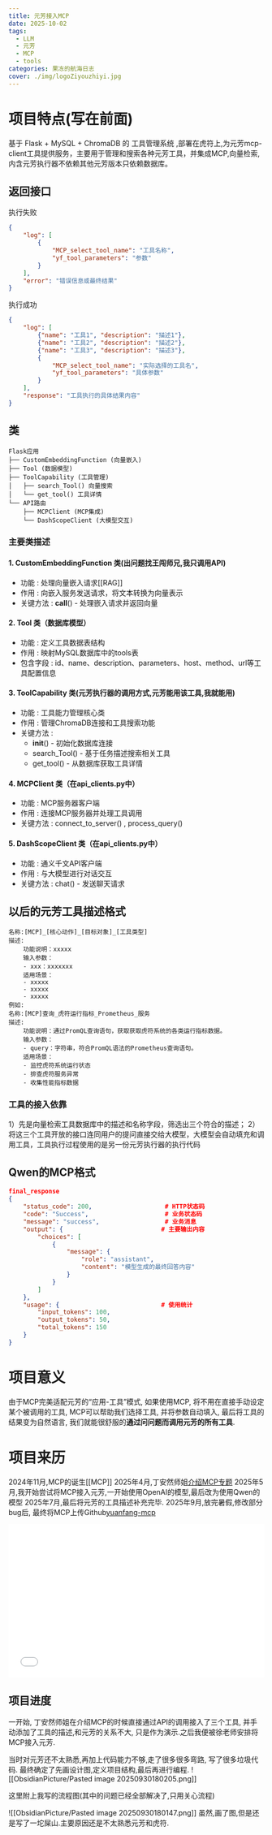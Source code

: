 ```yaml
---
title: 元芳接入MCP
date: 2025-10-02
tags:
  - LLM
  - 元芳
  - MCP
  - tools
categories: 果冻的航海日志
cover: ./img/logoZiyouzhiyi.jpg
---
```

# 项目特点(写在前面)
基于 Flask + MySQL + ChromaDB 的 工具管理系统 ,部署在虎符上,为元芳mcp-client工具提供服务，主要用于管理和搜索各种元芳工具，并集成MCP,向量检索,内含元芳执行器不依赖其他元芳版本只依赖数据库。
## 返回接口
执行失败
```JSON
{
    "log": [
        {
            "MCP_select_tool_name": "工具名称",
            "yf_tool_parameters": "参数"
        }
    ],
    "error": "错误信息或最终结果"
}
```
执行成功
```JSON
{
    "log": [
        {"name": "工具1", "description": "描述1"},
        {"name": "工具2", "description": "描述2"},
        {"name": "工具3", "description": "描述3"},
        {
	        "MCP_select_tool_name": "实际选择的工具名", 
	        "yf_tool_parameters": "具体参数"
	    }
    ],
    "response": "工具执行的具体结果内容"
}
```

## 类
```
Flask应用
├── CustomEmbeddingFunction (向量嵌入)
├── Tool (数据模型)
├── ToolCapability (工具管理)
│   ├── search_Tool() 向量搜索
│   └── get_tool() 工具详情
└── API路由
    ├── MCPClient (MCP集成)
    └── DashScopeClient (大模型交互)
```
### 主要类描述
#### 1. CustomEmbeddingFunction 类(出问题找王闯师兄,我只调用API)
- 功能 : 处理向量嵌入请求[[RAG]]
- 作用 : 向嵌入服务发送请求，将文本转换为向量表示
- 关键方法 : __call__() - 处理嵌入请求并返回向量
#### 2. Tool 类（数据库模型）
- 功能 : 定义工具数据表结构
- 作用 : 映射MySQL数据库中的tools表
- 包含字段 : id、name、description、parameters、host、method、url等工具配置信息
#### 3. ToolCapability 类(元芳执行器的调用方式,元芳能用该工具,我就能用)
- 功能 : 工具能力管理核心类
- 作用 : 管理ChromaDB连接和工具搜索功能
- 关键方法 :
  - __init__() - 初始化数据库连接
  - search_Tool() - 基于任务描述搜索相关工具
  - get_tool() - 从数据库获取工具详情
#### 4. MCPClient 类（在api_clients.py中）
- 功能 : MCP服务器客户端
- 作用 : 连接MCP服务器并处理工具调用
- 关键方法 : connect_to_server() , process_query()
#### 5. DashScopeClient 类（在api_clients.py中）
- 功能 : 通义千文API客户端
- 作用 : 与大模型进行对话交互
- 关键方法 : chat() - 发送聊天请求

## 以后的元芳工具描述格式
```
名称:[MCP]_[核心动作]_[目标对象]_[工具类型]
描述:
	功能说明：xxxxx
	输入参数：
	- xxx：xxxxxxx
	适用场景：
	- xxxxx
	- xxxxx
	- xxxxx
例如:
名称:[MCP]查询_虎符运行指标_Prometheus_服务
描述:
	功能说明：通过PromQL查询语句，获取获取虎符系统的各类运行指标数据。
	输入参数：
	- query：字符串，符合PromQL语法的Prometheus查询语句。
	适用场景：
	- 监控虎符系统运行状态
	- 排查虎符服务异常
	- 收集性能指标数据
```

### 工具的接入依靠
1）先是向量检索工具数据库中的描述和名称字段，筛选出三个符合的描述；
2）将这三个工具开放的接口连同用户的提问直接交给大模型，大模型会自动填充和调用工具，工具执行过程使用的是另一份元芳执行器的执行代码

## Qwen的MCP格式
```JSON
final_response
{
    "status_code": 200,                    # HTTP状态码
    "code": "Success",                     # 业务状态码
    "message": "success",                  # 业务消息
    "output": {                           # 主要输出内容
        "choices": [
            {
                "message": {
                    "role": "assistant",
                    "content": "模型生成的最终回答内容"
                }
            }
        ]
    },
    "usage": {                            # 使用统计
        "input_tokens": 100,
        "output_tokens": 50,
        "total_tokens": 150
    }
}

```

# 项目意义

由于MCP完美适配元芳的“应用-工具”模式, 如果使用MCP, 将不用在直接手动设定某个被调用的工具, MCP可以帮助我们选择工具, 并将参数自动填入, 最后将工具的结果变为自然语言, 我们就能很舒服的**通过问问题而调用元芳的所有工具**.

# 项目来历

2024年11月,MCP的诞生[[MCP]]
2025年4月,丁安然师姐[介绍MCP专题](https://www.bilibili.com/video/BV1Y1duYbEHo/?spm_id_from=333.1387.top_right_bar_window_custom_collection.content.click&vd_source=9465b0c882cf84738c83178da9a76207)
2025年5月,我开始尝试将MCP接入元芳,一开始使用OpenAI的模型,最后改为使用Qwen的模型
2025年7月,最后将元芳的工具描述补充完毕.
2025年9月,放完暑假,修改部分bug后, 最终将MCP上传Github[yuanfang-mcp](https://github.com/gaoguodong03/yuanfang-mcp)



<div style="position: relative; padding: 30% 45%;">

<iframe style="position: absolute; width: 100%; height: 100%; left: 0; top: 0;" src="//player.bilibili.com/player.html?isOutside=true&aid=114311175345762&bvid=BV1Y1duYbEHo&cid=29329656571&p=1" scrolling="no" border="0" frameborder="no" framespacing="0" allowfullscreen="true">
</iframe>

</div>


## 项目进度

一开始, 丁安然师姐在介绍MCP的时候直接通过API的调用接入了三个工具, 并手动添加了工具的描述,和元芳的关系不大, 只是作为演示.之后我便被徐老师安排将MCP接入元芳.

当时对元芳还不太熟悉,再加上代码能力不够,走了很多很多弯路, 写了很多垃圾代码. 最终确定了先画设计图,定义项目结构,最后再进行编程.
![[ObsidianPicture/Pasted image 20250930180205.png]]

这里附上我写的流程图(其中的问题已经全部解决了,只用关心流程)

![[ObsidianPicture/Pasted image 20250930180147.png]]
虽然,画了图,但是还是写了一坨屎山.主要原因还是不太熟悉元芳和虎符.

